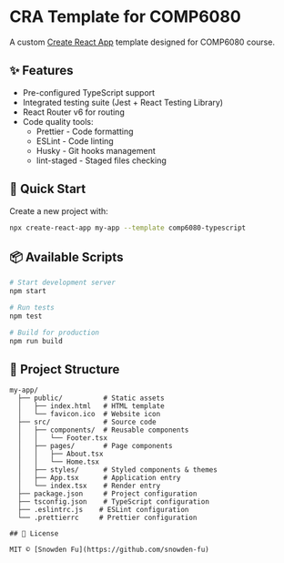 # CRA Template for COMP6080

A custom [Create React App](https://create-react-app.dev/) template designed for COMP6080 course.

## ✨ Features

- Pre-configured TypeScript support
- Integrated testing suite (Jest + React Testing Library)
- React Router v6 for routing
- Code quality tools:
  - Prettier - Code formatting
  - ESLint - Code linting
  - Husky - Git hooks management
  - lint-staged - Staged files checking

## 🚀 Quick Start

Create a new project with:

```sh
npx create-react-app my-app --template comp6080-typescript
```

## 📦 Available Scripts

```sh
# Start development server
npm start

# Run tests
npm test

# Build for production
npm run build
```

## 🔧 Project Structure

```
my-app/
  ├── public/          # Static assets
  │   ├── index.html   # HTML template
  │   └── favicon.ico  # Website icon
  ├── src/             # Source code
  │   ├── components/  # Reusable components
  │   │   └── Footer.tsx
  │   ├── pages/       # Page components
  │   │   ├── About.tsx
  │   │   └── Home.tsx
  │   ├── styles/      # Styled components & themes
  │   ├── App.tsx      # Application entry
  │   └── index.tsx    # Render entry
  ├── package.json     # Project configuration
  ├── tsconfig.json    # TypeScript configuration
  ├── .eslintrc.js    # ESLint configuration
  └── .prettierrc     # Prettier configuration

## 📝 License

MIT © [Snowden Fu](https://github.com/snowden-fu)